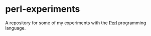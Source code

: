 # perl-experiments
A repository for some of my experiments with the [Perl](https://en.wikipedia.org/wiki/Perl) programming language.
